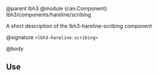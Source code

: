 @parent lbh3
@module {can.Component} lbh3/components/hareline/scribing <lbh3-hareline-scribing>

A short description of the lbh3-hareline-scribing component

@signature `<lbh3-hareline-scribing>`

@body

## Use

